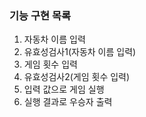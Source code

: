 ### 기능 구현 목록

1. 자동차 이름 입력
2. 유효성검사1(자동차 이름 입력)
3. 게임 횟수 입력
4. 유효성검사2(게임 횟수 입력)
5. 입력 값으로 게임 실행
6. 실행 결과로 우승자 출력
